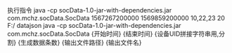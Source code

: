 执行指令
java -cp socData-1.0-jar-with-dependencies.jar com.mchz.socData.SocData 1567267200000 1569859200000 10,22,23 20 F:/ datajson
java -cp socData-1.0-jar-with-dependencies.jar com.mchz.socData.SocData {开始时间} {结束时间} {设备UID拼接字符串用,分割} {生成数据条数} {输出文件路径} {输出文件名}